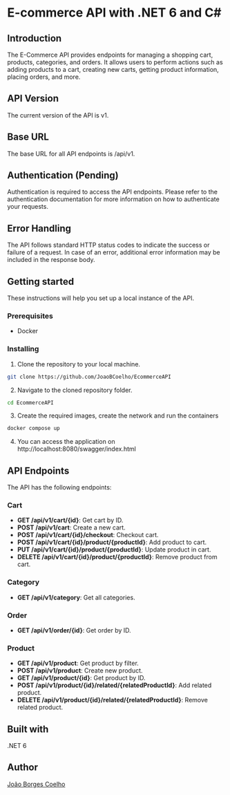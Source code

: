 # E-commerce API with .NET 6 and C#
## Introduction
The E-Commerce API provides endpoints for managing a shopping cart, products, categories, and orders. It allows users to perform actions such as adding products to a cart, creating new carts, getting product information, placing orders, and more.

## API Version
The current version of the API is v1.

## Base URL
The base URL for all API endpoints is /api/v1.

## Authentication (Pending)
Authentication is required to access the API endpoints. Please refer to the authentication documentation for more information on how to authenticate your requests.

## Error Handling
The API follows standard HTTP status codes to indicate the success or failure of a request. In case of an error, additional error information may be included in the response body.

## Getting started
These instructions will help you set up a local instance of the API.

### Prerequisites
- Docker

### Installing
1. Clone the repository to your local machine.
``` bash
git clone https://github.com/JoaoBCoelho/EcommerceAPI
```

2. Navigate to the cloned repository folder.
``` bash
cd EcommerceAPI
```

3. Create the required images, create the network and run the containers
``` bash
docker compose up
```

4. You can access the application on http://localhost:8080/swagger/index.html

## API Endpoints

The API has the following endpoints:

### Cart
- **GET /api/v1/cart/{id}**: Get cart by ID.
- **POST /api/v1/cart**: Create a new cart.
- **POST /api/v1/cart/{id}/checkout**: Checkout cart.
- **POST /api/v1/cart/{id}/product/{productId}**: Add product to cart.
- **PUT /api/v1/cart/{id}/product/{productId}**: Update product in cart.
- **DELETE /api/v1/cart/{id}/product/{productId}**: Remove product from cart.
### Category
- **GET /api/v1/category**: Get all categories.
### Order
- **GET /api/v1/order/{id}**: Get order by ID.
### Product
- **GET /api/v1/product**: Get product by filter.
- **POST /api/v1/product**: Create new product.
- **GET /api/v1/product/{id}**: Get product by ID.
- **POST /api/v1/product/{id}/related/{relatedProductId}**: Add related product.
- **DELETE /api/v1/product/{id}/related/{relatedProductId}**: Remove related product.

## Built with
.NET 6

## Author
[João Borges Coelho](https://github.com/JoaoBCoelho)
